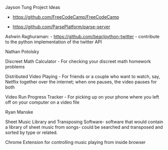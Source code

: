 
Jayson Tung
Project Ideas

- https://github.com/FreeCodeCamp/FreeCodeCamp

- https://github.com/ParsePlatform/parse-server

Ashwin Raghuraman:
	- https://github.com/bear/python-twitter 
	- contribute to the python implementation of the twitter API


Nathan Potolsky

Discreet Math Calculator - For checking your discreet math homework problems

Distributed Video Playing - For friends or a couple who want to watch, say, Netflix together over the internet; when one pauses, the video pauses for both

Video Run Progress Tracker - For picking up on your phone where you left off on your computer on a video file



Ryan Manske


Sheet Music Library and Transposing Software- software that would contain a library of sheet music from songs- could be searched and transposed and sorted by type or related.


Chrome Extension for controlling music playing from inside browser
